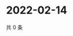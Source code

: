 # 2022-02-14

共 0 条

<!-- BEGIN WEIBO -->
<!-- 最后更新时间 Mon Feb 14 2022 15:13:52 GMT+0800 (China Standard Time) -->

<!-- END WEIBO -->
